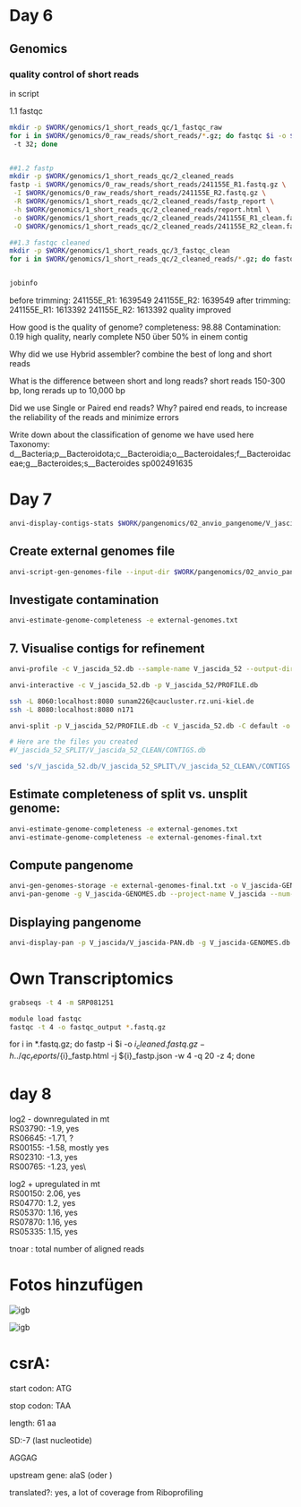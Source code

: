 # Day 6
## Genomics

### quality control of short reads
in script

1.1 fastqc
```sh
mkdir -p $WORK/genomics/1_short_reads_qc/1_fastqc_raw
for i in $WORK/genomics/0_raw_reads/short_reads/*.gz; do fastqc $i -o $WORK/genomics/1_short_reads_qc/1_fastqc_raw
 -t 32; done


##1.2 fastp
mkdir -p $WORK/genomics/1_short_reads_qc/2_cleaned_reads
fastp -i $WORK/genomics/0_raw_reads/short_reads/241155E_R1.fastq.gz \
 -I $WORK/genomics/0_raw_reads/short_reads/241155E_R2.fastq.gz \
 -R $WORK/genomics/1_short_reads_qc/2_cleaned_reads/fastp_report \
 -h $WORK/genomics/1_short_reads_qc/2_cleaned_reads/report.html \
 -o $WORK/genomics/1_short_reads_qc/2_cleaned_reads/241155E_R1_clean.fastq.gz \
 -O $WORK/genomics/1_short_reads_qc/2_cleaned_reads/241155E_R2_clean.fastq.gz -t 6 -q 25

##1.3 fastqc cleaned
mkdir -p $WORK/genomics/1_short_reads_qc/3_fastqc_clean
for i in $WORK/genomics/1_short_reads_qc/2_cleaned_reads/*.gz; do fastqc $i -o $WORK/genomics/1_short_reads_qc/3_fastqc_clean -t 32; done


jobinfo
```

before trimming:
	241155E_R1: 1639549
    241155E_R2: 1639549
after trimming: 
    241155E_R1: 1613392
    241155E_R2: 1613392
    quality improved






How good is the quality of genome?
completeness: 98.88          Contamination:  0.19 
high quality, nearly complete
N50 über 50% in einem contig

Why did we use Hybrid assembler?
    combine the best of long and short reads


What is the difference between short and long reads?
    short reads 150-300 bp, long rerads up to 10,000 bp
    
Did we use Single or Paired end reads? Why?
    paired end reads, to increase the reliability of the reads and minimize errors


Write down about the classification of genome we have used here
Taxonomy: d__Bacteria;p__Bacteroidota;c__Bacteroidia;o__Bacteroidales;f__Bacteroidaceae;g__Bacteroides;s__Bacteroides sp002491635


# Day 7

```sh
anvi-display-contigs-stats $WORK/pangenomics/02_anvio_pangenome/V_jascida_genomes/*db
```

## Create external genomes file

```sh
anvi-script-gen-genomes-file --input-dir $WORK/pangenomics/02_anvio_pangenome/V_jascida_genomes/ -o external-genomes.txt
```

## Investigate contamination

```sh
anvi-estimate-genome-completeness -e external-genomes.txt
```

## 7. Visualise contigs for refinement
```sh
anvi-profile -c V_jascida_52.db --sample-name V_jascida_52 --output-dir V_jascida_52 --blank
```

```sh
anvi-interactive -c V_jascida_52.db -p V_jascida_52/PROFILE.db
```

```sh
ssh -L 8060:localhost:8080 sunam226@caucluster.rz.uni-kiel.de
ssh -L 8080:localhost:8080 n171
```

```sh
anvi-split -p V_jascida_52/PROFILE.db -c V_jascida_52.db -C default -o V_jascida_52_SPLIT

# Here are the files you created
#V_jascida_52_SPLIT/V_jascida_52_CLEAN/CONTIGS.db

sed 's/V_jascida_52.db/V_jascida_52_SPLIT\/V_jascida_52_CLEAN\/CONTIGS.db/g' external-genomes.txt > external-genomes-final.txt
```

## Estimate completeness of split vs. unsplit genome:
```sh
anvi-estimate-genome-completeness -e external-genomes.txt
anvi-estimate-genome-completeness -e external-genomes-final.txt
```


## Compute pangenome
```sh
anvi-gen-genomes-storage -e external-genomes-final.txt -o V_jascida-GENOMES.db
anvi-pan-genome -g V_jascida-GENOMES.db --project-name V_jascida --num-threads 4     
```

## Displaying pangenome

```sh
anvi-display-pan -p V_jascida/V_jascida-PAN.db -g V_jascida-GENOMES.db
```



# Own Transcriptomics

```sh
grabseqs -t 4 -m SRP081251
```

```sh
module load fastqc
fastqc -t 4 -o fastqc_output *.fastq.gz
```

for i in *.fastq.gz; do fastp -i $i -o ${i}_cleaned.fastq.gz -h ../qc_reports/${i}_fastp.html -j ${i}_fastp.json -w 4 -q 20 -z 4; done

# day 8

log2 - downregulated in mt\
RS03790: -1.9, yes\
RS06645: -1.71, ?\
RS00155: -1.58, mostly yes\
RS02310: -1.3, yes\
RS00765: -1.23, yes\

log2 + upregulated in mt\
RS00150: 2.06, yes \
RS04770: 1.2, yes\
RS05370: 1.16, yes\
RS07870: 1.16, yes\
RS05335: 1.15, yes



tnoar : total number of aligned reads


# Fotos hinzufügen

![igb](./biol217/resources/igb_RS00765.png)

![igb](./biol217/resources/igb_RS05335.png)


# csrA:
start codon:
ATG

stop codon:
TAA

length:
61 aa

SD:-7 (last nucleotide)

AGGAG

upstream gene: 
alaS (oder )

translated?:
yes, a lot of coverage from Riboprofiling

